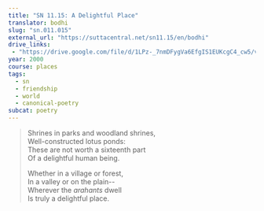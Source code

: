 ```yaml
---
title: "SN 11.15: A Delightful Place"
translator: bodhi
slug: "sn.011.015"
external_url: "https://suttacentral.net/sn11.15/en/bodhi"
drive_links:
 - "https://drive.google.com/file/d/1LPz-_7nmDFygVa6EfgIS1EUKcgC4_cw5/view?usp=drivesdk"
year: 2000
course: places
tags:
  - sn
  - friendship
  - world
  - canonical-poetry
subcat: poetry
---
```


> Shrines in parks and woodland shrines,  
Well-constructed lotus ponds:  
These are not worth a sixteenth part  
Of a delightful human being.  
>  
> Whether in a village or forest,  
In a valley or on the plain--  
Wherever the *arahants* dwell  
Is truly a delightful place.
